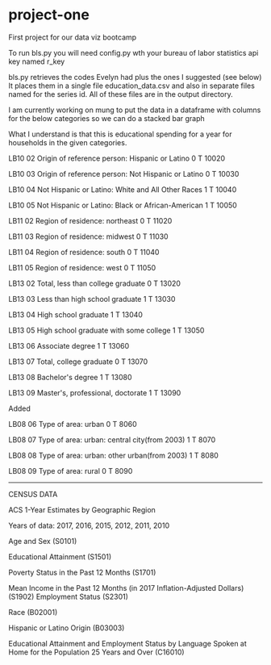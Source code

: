 # project-one
First project for our data viz bootcamp

To run bls.py you will need config.py wth your bureau of labor statistics api key named r_key

bls.py retrieves the codes Evelyn had plus the ones I suggested (see below)
It places them in a single file education_data.csv and also in separate files named for the series id. All of these files are in the output directory.

I am currently working on mung to put the data in a dataframe with columns for the below categories so we can do a stacked bar graph

What I understand is that this is educational spending for a year for households in the given categories.

LB10	02	Origin of reference person: Hispanic or Latino	0	T	10020

LB10	03	Origin of reference person: Not Hispanic or Latino	0	T	10030

LB10	04	Not Hispanic or Latino: White and All Other Races	1	T	10040

LB10	05	Not Hispanic or Latino: Black or African-American	1	T	10050

LB11	02	Region of residence: northeast	0	T	11020

LB11	03	Region of residence: midwest	0	T	11030

LB11	04	Region of residence: south	0	T	11040

LB11	05	Region of residence: west	0	T	11050

LB13	02	Total, less than college graduate	0	T	13020

LB13	03	Less than high school graduate	1	T	13030

LB13	04	High school graduate	1	T	13040

LB13	05	High school graduate with some college	1	T	13050

LB13	06	Associate degree	1	T	13060

LB13	07	Total, college graduate	0	T	13070

LB13	08	Bachelor's degree	1	T	13080

LB13	09	Master's, professional, doctorate	1	T	13090

Added

LB08	06	Type of area: urban	0	T	8060

LB08	07	Type of area: urban: central city(from 2003)	1	T	8070

LB08	08	Type of area: urban: other urban(from 2003)	1	T	8080

LB08	09	Type of area: rural	0	T	8090

----------------------------------------------------------------------------------------------------
CENSUS DATA

ACS 1-Year Estimates by Geographic Region

Years of data: 2017, 2016, 2015, 2012, 2011, 2010

Age and Sex (S0101)

Educational Attainment (S1501)

Poverty Status in the Past 12 Months (S1701)

Mean Income in the Past 12 Months (in 2017 Inflation-Adjusted Dollars) (S1902)
Employment Status (S2301)

Race (B02001)

Hispanic or Latino Origin (B03003)

Educational Attainment and Employment Status by Language Spoken at Home for the Population 25 Years and Over (C16010)
